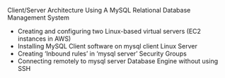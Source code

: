Client/Server Architecture Using A MySQL Relational Database Management System

- Creating and configuring two Linux-based virtual servers (EC2 instances in AWS)
- Installing MySQL Client software on mysql client Linux Server
- Creating ‘Inbound rules’ in ‘mysql server’ Security Groups
- Connecting remotely to mysql server Database Engine without using SSH